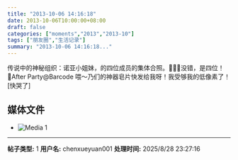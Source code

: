 ```yaml
---
title: "2013-10-06 14:16:18"
date: 2013-10-06T10:00:00+08:00
draft: false
categories: ["moments","2013","2013-10"]
tags: ["朋友圈","生活记录"]
summary: "2013-10-06 14:16:18..."
---
```


传说中的神秘组织：诺亚小姐妹，的四位成员的集体合照。没错，是四位！After Party@Barcode 喂〜乃们的神器皂片快发给我呀！我受够我的低像素了！[快哭了]

## 媒体文件

- ![Media 1](/Moments/photos/2013-10-06/201310061416180.jpg)

---

**帖子类型:** 1
**用户名:** chenxueyuan001
**处理时间:** 2025/8/28 23:27:16